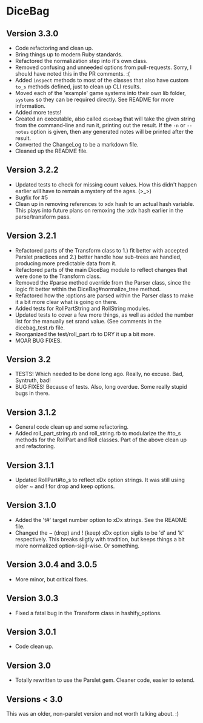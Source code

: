 # DiceBag

## Version 3.3.0

- Code refactoring and clean up.
- Bring things up to modern Ruby standards.
- Refactored the normalization step into it's own class.
- Removed confusing and unneeded options from pull-requests. Sorry, I
  should have noted this in the PR comments. :(
- Added `inspect` methods to most of the classes that also have custom
  `to_s` methods defined, just to clean up CLI results.
- Moved each of the 'example' game systems into their own lib folder,
  `systems` so they can be required directly. See README for more
  information.
- Added more tests!
- Created an executable, also called `dicebag` that will take the given
  string from the command-line and run it, printing out the result. If
  the `-n` or `--notes` option is given, then any generated notes will
  be printed after the result.
- Converted the ChangeLog to be a markdown file.
- Cleaned up the README file.

## Version 3.2.2

- Updated tests to check for missing count values. How this didn't
  happen earlier will have to remain a mystery of the ages. (>_>)
- Bugfix for #5
- Clean up in removing references to xdx hash to an actual hash
  variable. This plays into future plans on remoxing the :xdx hash
  earlier in the parse/transform pass.

## Version 3.2.1

- Refactored parts of the Transform class to 1.) fit better with
  accepted Parslet practices and 2.) better handle how sub-trees are
  handled, producing more predictable data from it.
- Refactored parts of the main DiceBag module to reflect changes that
  were done to the Transform class.
- Removed the #parse method override from the Parser class, since the
  logic fit better within the DiceBag#normalize_tree method.
- Refactored how the :options are parsed within the Parser class to make
  it a bit more clear what is going on there.
- Added tests for RollPartString and RollString modules.
- Updated tests to cover a few more things, as well as added the number
  list for the manually set srand value. (See comments in the
  dicebag_test.rb file.
- Reorganized the test/roll_part.rb to DRY it up a bit more.
- MOAR BUG FIXES.

## Version 3.2

- TESTS! Which needed to be done long ago. Really, no excuse. Bad,
  Syntruth, bad!
- BUG FIXES! Because of tests. Also, long overdue. Some really stupid
  bugs in there.

## Version 3.1.2

- General code clean up and some refactoring.
- Added roll_part_string.rb and roll_string.rb to modularize the #to_s
  methods for the RollPart and Roll classes. Part of the above clean up
  and refactoring.

## Version 3.1.1

- Updated RollPart#to_s to reflect xDx option strings. It was still
  using older ~ and ! for drop and keep options.

## Version 3.1.0

- Added the 't#' target number option to xDx strings. See the README
  file.
- Changed the ~ (drop) and ! (keep) xDx option sigils to be 'd' and 'k'
  respectively. This breaks sligtly with tradition, but keeps things a
  bit more normalized option-sigil-wise. Or something.

## Version 3.0.4 and 3.0.5

- More minor, but critical fixes.

## Version 3.0.3

- Fixed a fatal bug in the Transform class in hashify_options.

## Version 3.0.1

- Code clean up.

## Version 3.0

- Totally rewritten to use the Parslet gem. Cleaner code, easier to
  extend.

## Versions < 3.0

This was an older, non-parslet version and not worth talking about. :)
